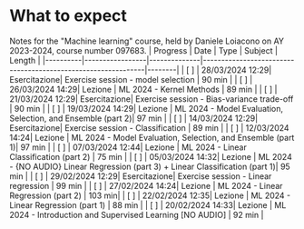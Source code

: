 # What to expect
Notes for the "Machine learning" course, held by Daniele Loiacono on AY 2023-2024, course number 097683.
| Progress | Date            | Type         | Subject                                                      | Length |
|----------|-----------------|--------------|--------------------------------------------------------------|--------|
| [ ]      | 28/03/2024 12:29| Esercitazione| Exercise session - model selection                          | 90 min |
| [ ]      | 26/03/2024 14:29| Lezione      | ML 2024 - Kernel Methods                                     | 89 min |
| [ ]      | 21/03/2024 12:29| Esercitazione| Exercise session - Bias-variance trade-off                   | 90 min |
| [ ]      | 19/03/2024 14:29| Lezione      | ML 2024 - Model Evaluation, Selection, and Ensemble (part 2)| 97 min |
| [ ]      | 14/03/2024 12:29| Esercitazione| Exercise session - Classification                            | 89 min |
| [ ]      | 12/03/2024 14:24| Lezione      | ML 2024 - Model Evaluation, Selection, and Ensemble (part 1)| 97 min |
| [ ]      | 07/03/2024 12:44| Lezione      | ML 2024 - Linear Classification (part 2)                    | 75 min |
| [ ]      | 05/03/2024 14:32| Lezione      | ML 2024 - {NO AUDIO} Linear Regression (part 3) + Linear Classification (part 1)| 95 min |
| [ ]      | 29/02/2024 12:29| Esercitazione| Exercise session - Linear regression                         | 99 min |
| [ ]      | 27/02/2024 14:24| Lezione      | ML 2024 - Linear Regression (part 2)                         | 103 min|
| [ ]      | 22/02/2024 12:35| Lezione      | ML 2024 - Linear Regression (part 1)                         | 88 min |
| [ ]      | 20/02/2024 14:33| Lezione      | ML 2024 - Introduction and Supervised Learning [NO AUDIO]    | 92 min |
